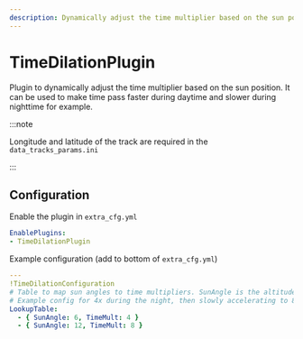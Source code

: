 ```yaml
---
description: Dynamically adjust the time multiplier based on the sun position
---
```


# TimeDilationPlugin

Plugin to dynamically adjust the time multiplier based on the sun position. It can be used to make time pass faster during daytime and slower during nighttime for example.

:::note

Longitude and latitude of the track are required in the `data_tracks_params.ini`

:::

## Configuration
Enable the plugin in `extra_cfg.yml`
```yaml
EnablePlugins:
- TimeDilationPlugin
```

Example configuration (add to bottom of `extra_cfg.yml`)
```yaml
---
!TimeDilationConfiguration
# Table to map sun angles to time multipliers. SunAngle is the altitude of the sun in degrees. 90° = sun directly overhead, -90° = sun directly underneath.
# Example config for 4x during the night, then slowly accelerating to 8x after sunrise, and then slowing down again to 4x shortly before sunset
LookupTable:
  - { SunAngle: 6, TimeMult: 4 }
  - { SunAngle: 12, TimeMult: 8 }
```